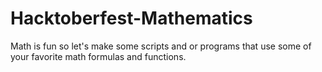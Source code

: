 # Hacktoberfest-Mathematics
Math is fun so let's make some scripts and or programs that use some of your favorite math formulas and functions.
